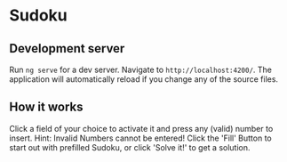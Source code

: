 # Sudoku

## Development server

Run `ng serve` for a dev server. Navigate to `http://localhost:4200/`. The application will automatically reload if you change any of the source files.

## How it works

Click a field of your choice to activate it and press any (valid) number to insert. Hint: Invalid Numbers cannot be entered!
Click the 'Fill' Button to start out with prefilled Sudoku, or click 'Solve it!' to get a solution.
